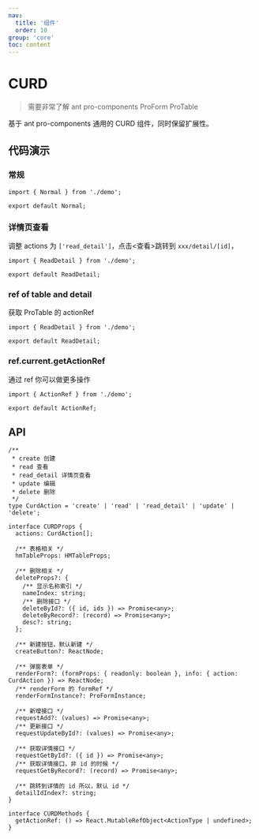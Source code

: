 ```yaml
---
nav:
  title: '组件'
  order: 10
group: 'core'
toc: content
---
```


# CURD

> 需要非常了解 ant pro-components ProForm ProTable

基于 ant pro-components 通用的 CURD 组件，同时保留扩展性。

## 代码演示

### 常规

```tsx
import { Normal } from './demo';

export default Normal;
```

### 详情页查看

调整 actions 为 `['read_detail']`，点击<查看>跳转到 `xxx/detail/[id]`，

```tsx
import { ReadDetail } from './demo';

export default ReadDetail;
```

### ref of table and detail

获取 ProTable 的 actionRef

```tsx
import { ReadDetail } from './demo';

export default ReadDetail;
```

### ref.current.getActionRef

通过 ref 你可以做更多操作

```tsx
import { ActionRef } from './demo';

export default ActionRef;
```

## API

```tsx | pure
/**
 * create 创建
 * read 查看
 * read_detail 详情页查看
 * update 编辑
 * delete 删除
 */
type CurdAction = 'create' | 'read' | 'read_detail' | 'update' | 'delete';

interface CURDProps {
  actions: CurdAction[];

  /** 表格相关 */
  hmTableProps: HMTableProps;

  /** 删除相关 */
  deleteProps?: {
    /** 显示名称索引 */
    nameIndex: string;
    /** 删除接口 */
    deleteById?: ({ id, ids }) => Promise<any>;
    deleteByRecord?: (record) => Promise<any>;
    desc?: string;
  };

  /** 新建按钮，默认新建 */
  createButton?: ReactNode;

  /** 弹窗表单 */
  renderForm?: (formProps: { readonly: boolean }, info: { action: CurdAction }) => ReactNode;
  /** renderForm 的 formRef */
  renderFormInstance?: ProFormInstance;

  /** 新增接口 */
  requestAdd?: (values) => Promise<any>;
  /** 更新接口 */
  requestUpdateById?: (values) => Promise<any>;

  /** 获取详情接口 */
  requestGetById?: ({ id }) => Promise<any>;
  /** 获取详情接口，非 id 的时候 */
  requestGetByRecord?: (record) => Promise<any>;

  /** 跳转到详情的 id 所以，默认 id */
  detailIdIndex?: string;
}

interface CURDMethods {
  getActionRef: () => React.MutableRefObject<ActionType | undefined>;
}
```
